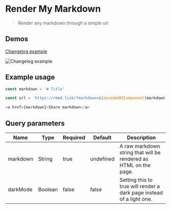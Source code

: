 # Render My Markdown

> Render any markdown through a simple url

## Demos

[Changelog example](https://rmmd.link/?markdown=%23%20Week%2036%20new%20features%0A%23%23%20Features%0A%0A-%20Add%20more%20buttons%20for%20accessibility%0A%20%20-%20For%20creating%20note%0A%20%20-%20For%20browsing%20notes%20in%20edit%20mode%0A-%20Easier%20login%20and%20signup%0A-%20Default%20note%20in%20%22logged%20out%22%20view%0A-%20Clickable%20checkboxes%0A-%20Use%20tooltips%20to%20display%20shortcut%0A-%20Dynamic%20spotlight%20%2F%20command%20palette%0A-%20Resize%20right%20pane%0A%0A%23%23%20Bug%20fixes%0A%0A-%20Block%20delete%20modal%20when%20there%20are%20no%20active%20or%20select%20notes%0A-%20Fix%20html%20showing%20up%20sometimes%20in%20list%20view%0A-%20Block%20enter%20click%20in%20heading&darkMode=true)

![Changelog example](https://res.cloudinary.com/albin-groen/image/upload/f_auto/v1609523144/CleanShot_2021-01-01_at_18.42.52_r6aaz8.png)

## Example usage

```javascript
const markdown = '# Title'

const url = `https://rmmd.link/?markdown=${encodeURIComponent(markdown)}`

<a href={markdown}>Share markdown</a>
```

## Query parameters

| Name     | Type    | Required | Default   | Description                                                          |
|----------|---------|----------|-----------|----------------------------------------------------------------------|
| markdown | String  | true     | undefined | A raw markdown string that will be rendered as HTML on the page.     |
| darkMode | Boolean | false    | false     | Setting this to true will render a dark page instead of a light one. |